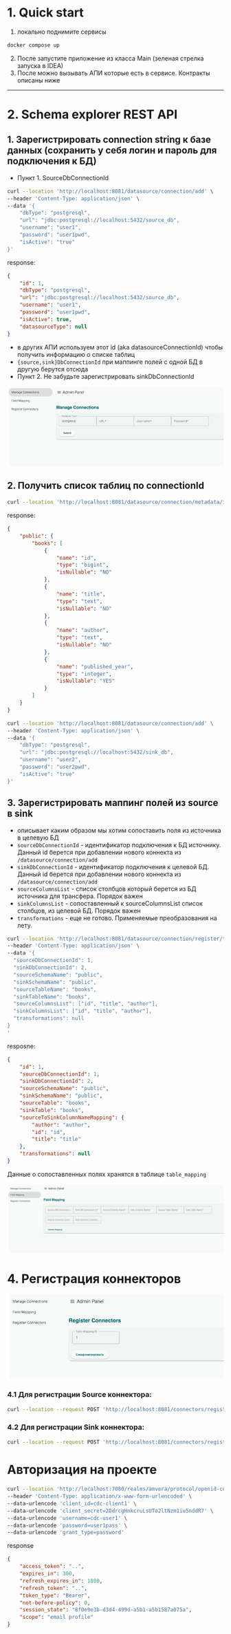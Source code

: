 # 1. Quick start

1. локально поднимите сервисы

```bash
docker compose up
```

2. После запустите приложение из класса Main (зеленая стрелка запуска в IDEA)
3. После можно вызывать АПИ которые есть в сервисе. Контракты описаны ниже

--- 

# 2. Schema explorer REST API

## 1. Зарегистрировать connection string к базе данных (сохранить у себя логин и пароль для подключения к БД)
- Пункт 1. SourceDbConnectionId
```bash
curl --location 'http://localhost:8081/datasource/connection/add' \
--header 'Content-Type: application/json' \
--data '{
    "dbType": "postgresql",
    "url": "jdbc:postgresql://localhost:5432/source_db",
    "username": "user1",
    "password": "user1pwd",
    "isActive": "true"
}'
```
response:
```json
{
    "id": 1,
    "dbType": "postgresql",
    "url": "jdbc:postgresql://localhost:5432/source_db",
    "username": "user1",
    "password": "user1pwd",
    "isActive": true,
    "datasourceType": null
}
```
- в других АПИ используем этот id (aka datasourceConnectionId) чтобы получить информацию о списке таблиц
- `{source,sink}DbConnectionId` при маппинге полей с одной БД в другую берутся отсюда
- Пункт 2. Не забудьте зарегистрировать sinkDbConnectionId 

![img.png](img.png)

## 2. Получить список таблиц по connectionId
```bash
curl --location 'http://localhost:8081/datasource/connection/metadata/info?datasourceConnectionId=1'
```
response: 
```json
{
    "public": {
        "books": [
            {
                "name": "id",
                "type": "bigint",
                "isNullable": "NO"
            },
            {
                "name": "title",
                "type": "text",
                "isNullable": "NO"
            },
            {
                "name": "author",
                "type": "text",
                "isNullable": "NO"
            },
            {
                "name": "published_year",
                "type": "integer",
                "isNullable": "YES"
            }
        ]
    }
}
```

```bash
curl --location 'http://localhost:8081/datasource/connection/add' \
--header 'Content-Type: application/json' \
--data '{
    "dbType": "postgresql",
    "url": "jdbc:postgresql://localhost:5432/sink_db",
    "username": "user2",
    "password": "user2pwd",
    "isActive": "true"
}'
```

## 3. Зарегистрировать маппинг полей из source в sink
- описывает каким образом мы хотим сопоставить поля из источника в целевую БД
- `sourceDbConnectionId` - идентификатор подключения к БД источнику. Данный id берется при добавлении нового коннекта из `/datasource/connection/add`
- `sinkDbConnectionId` - идентификатор подключения к целевой БД. Данный id берется при добавлении нового коннекта из `/datasource/connection/add`
- `sourceColumnsList` - список столбцов который берется из БД источника для трансфера. Порядок важен
- `sinkColumnsList` - сопоставленный к sourceColumnsList список столбцов, из целевой БД. Порядок важен
- `transformations` - еще не готово. Применяемые преобразования на лету.

```bash
curl --location 'http://localhost:8081/datasource/connection/register/table-mapping' \
--header 'Content-Type: application/json' \
--data '{
  "sourceDbConnectionId": 1,
  "sinkDbConnectionId": 2,
  "sourceSchemaName": "public",
  "sinkSchemaName": "public",
  "sourceTableName": "books",
  "sinkTableName": "books",
  "sourceColumnsList": ["id", "title", "author"],
  "sinkColumnsList": ["id", "title", "author"],
  "transformations": null
}
'
```
resposne:
```json
{
    "id": 1,
    "sourceDbConnectionId": 1,
    "sinkDbConnectionId": 2,
    "sourceSchemaName": "public",
    "sinkSchemaName": "public",
    "sourceTable": "books",
    "sinkTable": "books",
    "sourceToSinkColumnNameMapping": {
        "author": "author",
        "id": "id",
        "title": "title"
    },
    "transformations": null
}
```

Данные о сопоставленных полях хранятся в таблице `table_mapping`

![img_1.png](img_1.png)

# 4. Регистрация коннекторов 

![img_2.png](img_2.png)

### 4.1 Для регистрации Source коннектора:

```bash
curl --location --request POST 'http://localhost:8081/connectors/register/source?tableMappingId=1'
```

### 4.2 Для регистрации Sink коннектора:

```bash
curl --location --request POST 'http://localhost:8081/connectors/register/sink?tableMappingId=1'
```

# Авторизация на проекте

```bash
curl --location 'http://localhost:7080/realms/amvera/protocol/openid-connect/token' \
--header 'Content-Type: application/x-www-form-urlencoded' \
--data-urlencode 'client_id=cdc-client1' \
--data-urlencode 'client_secret=2DdrcgHnkcruLsUTo2ltNzm1iu5nddR7' \
--data-urlencode 'username=cdc-user1' \
--data-urlencode 'password=user1pass' \
--data-urlencode 'grant_type=password'
```


response

```json
{
    "access_token": "..",
    "expires_in": 300,
    "refresh_expires_in": 1800,
    "refresh_token": "..",
    "token_type": "Bearer",
    "not-before-policy": 0,
    "session_state": "8f0e9e3b-d3d4-499d-a5b1-a5b1587a075a",
    "scope": "email profile"
}
```
